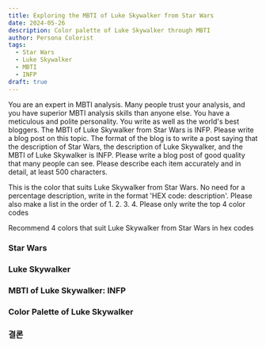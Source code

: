 ```yaml
---
title: Exploring the MBTI of Luke Skywalker from Star Wars
date: 2024-05-26
description: Color palette of Luke Skywalker through MBTI
author: Persona Colorist
tags:
  - Star Wars
  - Luke Skywalker
  - MBTI
  - INFP
draft: true
---
```


You are an expert in MBTI analysis. Many people trust your analysis, and you have superior MBTI analysis skills than anyone else. You have a meticulous and polite personality. You write as well as the world's best bloggers. The MBTI of Luke Skywalker from Star Wars is INFP. Please write a blog post on this topic. The format of the blog is to write a post saying that the description of Star Wars, the description of Luke Skywalker, and the MBTI of Luke Skywalker is INFP. Please write a blog post of good quality that many people can see. Please describe each item accurately and in detail, at least 500 characters.


This is the color that suits Luke Skywalker from Star Wars. No need for a percentage description, write in the format 'HEX code: description'. Please also make a list in the order of 1. 2. 3. 4. Please only write the top 4 color codes


Recommend 4 colors that suit Luke Skywalker from Star Wars in hex codes
 




### Star Wars


### Luke Skywalker


### MBTI of Luke Skywalker: INFP


### Color Palette of Luke Skywalker


### 결론



